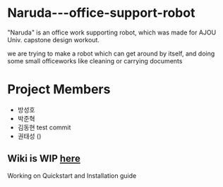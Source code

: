 # Naruda---office-support-robot
"Naruda" is an office work supporting robot, which was made for AJOU Univ. capstone design workout.

we are trying to make a robot which can get around by itself, and doing some small officeworks like cleaning or carrying documents

# Project Members
- 방성호
- 박준혁
- 김동현 test commit
- 권태성 ()

## Wiki is WIP [here](https://github.com/YouDaHe/Naruda---office-support-robot/wiki)
Working on Quickstart and Installation guide

